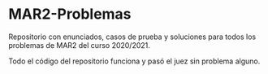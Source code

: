 # MAR2-Problemas
Repositorio con enunciados, casos de prueba y soluciones para todos los problemas de MAR2 del curso 2020/2021.

Todo el código del repositorio funciona y pasó el juez sin problema alguno.
